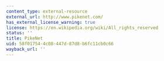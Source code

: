 ```yaml
---
content_type: external-resource
external_url: http://www.pikenet.com/
has_external_license_warning: true
license: https://en.wikipedia.org/wiki/All_rights_reserved
status: ''
title: PikeNet
uid: 58f01754-4c08-447d-87d8-b6fc11cb0c66
wayback_url: ''
---
```

